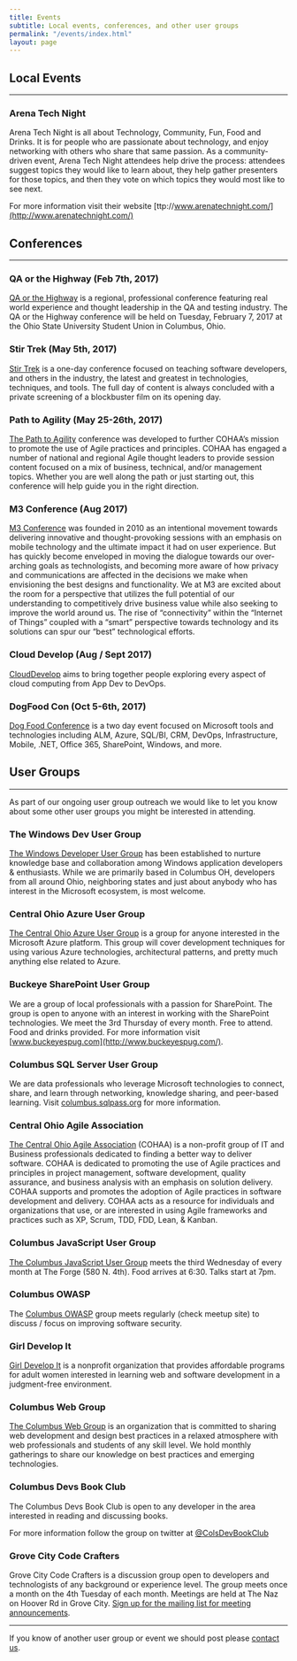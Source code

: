 ```yaml
---
title: Events
subtitle: Local events, conferences, and other user groups
permalink: "/events/index.html"
layout: page
---
```


## Local Events
---------------------------------------

### Arena Tech Night
Arena Tech Night is all about Technology, Community, Fun, Food and Drinks.  It is for people who are passionate about technology, and enjoy networking with others who share that same passion.  As a community-driven event, Arena Tech Night attendees help drive the process: attendees suggest topics they would like to learn about, they help gather presenters for those topics, and then they vote on which topics they would most like to see next.

For more information visit their website [ttp://www.arenatechnight.com/](http://www.arenatechnight.com/)


## Conferences
---------------------------------------

### QA or the Highway (Feb 7th, 2017)
[QA or the Highway](https://qaorthehighway.com/) is a regional, professional conference featuring real world experience and thought leadership in the QA and testing industry.  The QA or the Highway conference will be held on Tuesday, February 7, 2017 at the Ohio State University Student Union in Columbus, Ohio.

### Stir Trek (May 5th, 2017)
[Stir Trek](http://stirtrek.com/) is a one-day conference focused on teaching software developers, and others in the industry, the latest and greatest in technologies, techniques, and tools. The full day of content is always concluded with a private screening of a blockbuster film on its opening day.

### Path to Agility (May 25-26th, 2017)
[The Path to Agility](https://www.thepathtoagility.com/) conference was developed to further COHAA’s mission to promote the use of Agile practices and principles. COHAA has engaged a number of national and regional Agile thought leaders to provide session content focused on a mix of business, technical, and/or management topics. Whether you are well along the path or just starting out, this conference will help guide you in the right direction.

### M3 Conference (Aug 2017)
[M3 Conference](http://m3conf.com/) was founded in 2010 as an intentional movement towards delivering innovative and thought-provoking sessions with an emphasis on mobile technology and the ultimate impact it had on user experience. But has quickly become enveloped in moving the dialogue towards our over-arching goals as technologists, and becoming more aware of how privacy and communications are affected in the decisions we make when envisioning the best designs and functionality. We at M3 are excited about the room for a perspective that utilizes the full potential of our understanding to competitively drive business value while also seeking to improve the world around us. The rise of “connectivity” within the “Internet of Things” coupled with a “smart” perspective towards technology and its solutions can spur our “best” technological efforts.

### Cloud Develop (Aug / Sept 2017)
[CloudDevelop](http://clouddevelop.org/) aims to bring together people exploring every aspect of cloud computing from App Dev to DevOps.

### DogFood Con (Oct 5-6th, 2017)
[Dog Food Conference](http://dogfoodcon.com/) is a two day event focused on Microsoft tools and technologies including ALM, Azure, SQL/BI, CRM, DevOps, Infrastructure, Mobile, .NET, Office 365, SharePoint, Windows, and more.


## User Groups
---------------------------------------

As part of our ongoing user group outreach we would like to let you know about some other user groups you might be interested in attending.

### The Windows Dev User Group
[The Windows Developer User Group](https://thewindowsdeveloperusergroup.com/) has been established to nurture knowledge base and collaboration among Windows application developers & enthusiasts. While we are primarily based in Columbus OH, developers from all around Ohio, neighboring states and just about anybody who has interest in the Microsoft ecosystem, is most welcome.

### Central Ohio Azure User Group
[The Central Ohio Azure User Group](http://coazure.azurewebsites.net/) is a group for anyone interested in the Microsoft Azure platform. This group will cover development techniques for using various Azure technologies, architectural patterns, and pretty much anything else related to Azure.

### Buckeye SharePoint User Group
We are a group of local professionals with a passion for SharePoint. The group is open to anyone with an interest in working with the SharePoint technologies. We meet the 3rd Thursday of every month.  Free to attend.  Food and drinks provided.​ For more information visit [www.buckeyespug.com](http://www.buckeyespug.com/).

### Columbus SQL Server User Group
We are data professionals who leverage Microsoft technologies to connect, share, and learn through networking, knowledge sharing, and peer-based learning. Visit [columbus.sqlpass.org](http://columbus.sqlpass.org/) for more information.

### Central Ohio Agile Association
[The Central Ohio Agile Association](http://www.cohaa.org/) (COHAA) is a non-profit group of IT and Business professionals dedicated to finding a better way to deliver software. COHAA is dedicated to promoting the use of Agile practices and principles in project management, software development, quality assurance, and business analysis with an emphasis on solution delivery. COHAA supports and promotes the adoption of Agile practices in software development and delivery. COHAA acts as a resource for individuals and organizations that use, or are interested in using Agile frameworks and practices such as XP, Scrum, TDD, FDD, Lean, & Kanban.

### Columbus JavaScript User Group
[The Columbus JavaScript User Group](https://cbusjs.github.io/) meets the third Wednesday of every month at The Forge (580 N. 4th). Food arrives at 6:30. Talks start at 7pm.

### Columbus OWASP
The [Columbus OWASP](https://www.meetup.com/Columbus-OWASP/) group meets regularly (check meetup site) to discuss / focus
on improving software security.

### Girl Develop It
[Girl Develop It](https://www.girldevelopit.com/chapters/columbus) is a nonprofit organization that provides affordable programs for adult women interested in learning web and software development in a judgment-free environment.

### Columbus Web Group
[The Columbus Web Group](https://www.meetup.com/Columbus-Web-Group/) is an organization that is committed to sharing web development and design best practices in a relaxed atmosphere with web professionals and students of any skill level. We hold monthly gatherings to share our knowledge on best practices and emerging technologies.

### Columbus Devs Book Club

The Columbus Devs Book Club is open to any developer in the area interested in reading and discussing books.

For more information follow the group on twitter at [@ColsDevBookClub](https://twitter.com/ColsDevBookClub)

### Grove City Code Crafters

Grove City Code Crafters is a discussion group open to developers and technologists of any background or experience level. The group meets once a month on the 4th Tuesday of each month. Meetings are held at The Naz on Hoover Rd in Grove City. [Sign up for the mailing list for meeting announcements](http://eepurl.com/bcz9Uf).

---------------------------------------


If you know of another user group or event we should post please [contact us](/about/#contact).

